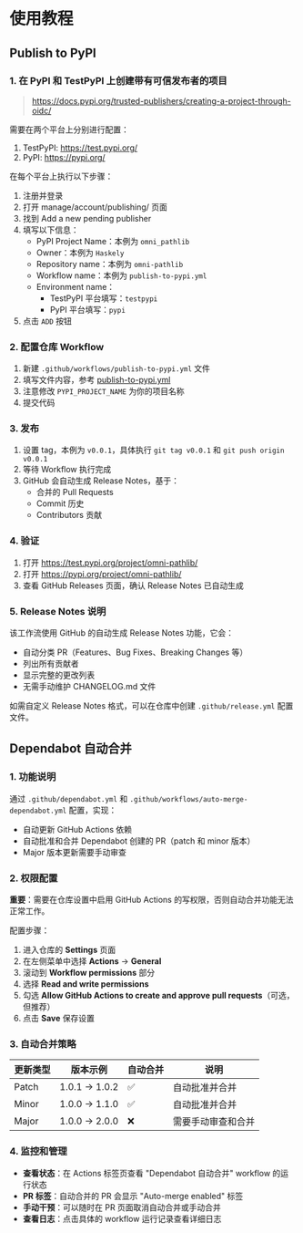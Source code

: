 # 使用教程

## Publish to PyPI

### 1. 在 PyPI 和 TestPyPI 上创建带有可信发布者的项目

> https://docs.pypi.org/trusted-publishers/creating-a-project-through-oidc/

需要在两个平台上分别进行配置：
1. TestPyPI: https://test.pypi.org/
2. PyPI: https://pypi.org/

在每个平台上执行以下步骤：
1. 注册并登录
2. 打开 manage/account/publishing/ 页面
3. 找到 Add a new pending publisher
4. 填写以下信息：
   - PyPI Project Name：本例为 `omni_pathlib`
   - Owner：本例为 `Haskely`
   - Repository name：本例为 `omni-pathlib`
   - Workflow name：本例为 `publish-to-pypi.yml`
   - Environment name：
     - TestPyPI 平台填写：`testpypi`
     - PyPI 平台填写：`pypi`
5. 点击 `ADD` 按钮

### 2. 配置仓库 Workflow

1. 新建 `.github/workflows/publish-to-pypi.yml` 文件
2. 填写文件内容，参考 [publish-to-pypi.yml](./publish-to-pypi.yml)
3. 注意修改 `PYPI_PROJECT_NAME` 为你的项目名称
4. 提交代码

### 3. 发布

1. 设置 tag，本例为 `v0.0.1`，具体执行 `git tag v0.0.1` 和 `git push origin v0.0.1`
2. 等待 Workflow 执行完成
3. GitHub 会自动生成 Release Notes，基于：
   - 合并的 Pull Requests
   - Commit 历史
   - Contributors 贡献

### 4. 验证

1. 打开 https://test.pypi.org/project/omni-pathlib/
2. 打开 https://pypi.org/project/omni-pathlib/
3. 查看 GitHub Releases 页面，确认 Release Notes 已自动生成

### 5. Release Notes 说明

该工作流使用 GitHub 的自动生成 Release Notes 功能，它会：
- 自动分类 PR（Features、Bug Fixes、Breaking Changes 等）
- 列出所有贡献者
- 显示完整的更改列表
- 无需手动维护 CHANGELOG.md 文件

如需自定义 Release Notes 格式，可以在仓库中创建 `.github/release.yml` 配置文件。

## Dependabot 自动合并

### 1. 功能说明

通过 `.github/dependabot.yml` 和 `.github/workflows/auto-merge-dependabot.yml` 配置，实现：
- 自动更新 GitHub Actions 依赖
- 自动批准和合并 Dependabot 创建的 PR（patch 和 minor 版本）
- Major 版本更新需要手动审查

### 2. 权限配置

**重要**：需要在仓库设置中启用 GitHub Actions 的写权限，否则自动合并功能无法正常工作。

配置步骤：
1. 进入仓库的 **Settings** 页面
2. 在左侧菜单中选择 **Actions** → **General**
3. 滚动到 **Workflow permissions** 部分
4. 选择 **Read and write permissions**
5. 勾选 **Allow GitHub Actions to create and approve pull requests**（可选，但推荐）
6. 点击 **Save** 保存设置

### 3. 自动合并策略

| 更新类型 | 版本示例 | 自动合并 | 说明 |
|---------|---------|---------|------|
| Patch | 1.0.1 → 1.0.2 | ✅ | 自动批准并合并 |
| Minor | 1.0.0 → 1.1.0 | ✅ | 自动批准并合并 |
| Major | 1.0.0 → 2.0.0 | ❌ | 需要手动审查和合并 |

### 4. 监控和管理

- **查看状态**：在 Actions 标签页查看 "Dependabot 自动合并" workflow 的运行状态
- **PR 标签**：自动合并的 PR 会显示 "Auto-merge enabled" 标签
- **手动干预**：可以随时在 PR 页面取消自动合并或手动合并
- **查看日志**：点击具体的 workflow 运行记录查看详细日志
